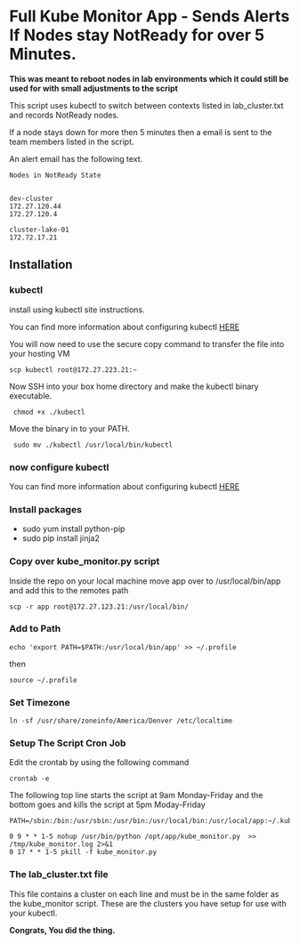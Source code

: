 # Full Kube Monitor App - Sends Alerts If Nodes stay NotReady for over 5 Minutes.

**This was meant to reboot nodes in lab environments which it could still be used for with small adjustments to the script**

This script uses kubectl to switch between contexts listed in lab_cluster.txt and records NotReady nodes. 

If a node stays down for more then 5 minutes then a email is sent to the team members listed in the script.

An alert email has the following text.

```
Nodes in NotReady State
 

dev-cluster
172.27.120.44
172.27.120.4

cluster-lake-01
172.72.17.21
```

## Installation 



### kubectl

install using kubectl site instructions.

You can find more information about configuring kubectl [HERE](https://kubernetes.io/docs/tasks/tools/install-kubectl/)

You will now need to use the secure copy command to transfer the file into your hosting VM

```
scp kubectl root@172.27.223.21:~
```
Now SSH into your box home directory and make the kubectl binary executable.

```
 chmod +x ./kubectl 
```

Move the binary in to your PATH.

```
 sudo mv ./kubectl /usr/local/bin/kubectl
```

### now configure kubectl 

You can find more information about configuring kubectl [HERE](https://kubernetes.io/docs/tasks/tools/install-kubectl/)

### Install packages

+ sudo yum install python-pip
+ sudo pip install jinja2

### Copy over kube_monitor.py script

Inside the repo on your local machine move app over to /usr/local/bin/app and 
add this to the remotes path

```
scp -r app root@172.27.123.21:/usr/local/bin/
```

### Add to Path

```
echo 'export PATH=$PATH:/usr/local/bin/app' >> ~/.profile 
```
then 

```
source ~/.profile
```
### Set Timezone
```
ln -sf /usr/share/zoneinfo/America/Denver /etc/localtime
```

### Setup The Script Cron Job

Edit the crontab by using the following command

```
crontab -e
```
The following top line starts the script at 9am Monday-Friday
and the bottom goes and kills the script at 5pm Moday-Friday

```
PATH=/sbin:/bin:/usr/sbin:/usr/bin:/usr/local/bin:/usr/local/app:~/.kube

0 9 * * 1-5 nohup /usr/bin/python /opt/app/kube_monitor.py  >> /tmp/kube_monitor.log 2>&1
0 17 * * 1-5 pkill -f kube_monitor.py
```

### The lab_cluster.txt file

This file contains a cluster on each line and must be in the same folder as the kube_monitor script. These are the clusters you have setup for use with your kubectl.

**Congrats, You did the thing.**
